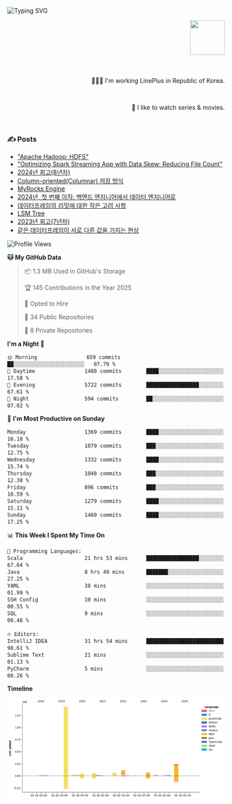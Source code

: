 ![Typing SVG](https://readme-typing-svg.herokuapp.com/?lines=Hello,+I'm+Changkwon+😎&height=150&width=1024&size=40&color=458588&background=282828&center=true&vCenter=true&multiline=false&duration=2000&pause=0)

<div align=right>
  <a href="https://github.com/devxb/gitanimals">
    <img
      src="https://render.gitanimals.org/lines/spearkkk?pet-id=624227435622945015"
      width="80"
      height="80"
    />
  </a>
  <br/>
  <br/>  
  <br/>
  
  👨🏼‍💻 I'm working LinePlus in Republic of Korea.
  
  <br/>
  
  🍿 I like to watch series & movies.
  
  <br/>

</div>
  
<div align=left>
  
  <div>
    
  ### ✍️ Posts
    
  </div>
  
  <!-- BLOGPOSTS:START -->
- ["Apache Hadoop: HDFS"](https://spearkkk.dev/kr/blog/apache-hadoop-hdfs)
- ["Optimizing Spark Streaming App with Data Skew: Reducing File Count"](https://spearkkk.dev/kr/blog/optimizing-spark-streaming-app-with-data-skew-reducing-file-count)
- [2024년 회고(8년차)](https://spearkkk.dev/kr/blog/8th-year-retrospect)
- [Column-oriented(Columnar) 저장 방식](https://spearkkk.dev/kr/blog/column-oriented)
- [MyRocks Engine](https://spearkkk.dev/kr/blog/my-rocks_engine)
- [2024년, 첫 번째 이직: 백엔드 엔지니어에서 데이터 엔지니어로](https://spearkkk.dev/kr/blog/2024-first-changing-company-from-backend-to-data-engineer)
- [데이터프레임의 리밋에 대한 작은 고려 사항](https://spearkkk.dev/kr/blog/dataframe-limit)
- [LSM Tree](https://spearkkk.dev/kr/blog/lsm-tree)
- [2023년 회고(7년차)](https://spearkkk.dev/kr/blog/7th-year-retrospect)
- [같은 데이터프레임이 서로 다른 값을 가지는 현상](https://spearkkk.dev/kr/blog/two-dataframe-have-another-value)
<!-- BLOGPOSTS:END -->

  
<!--START_SECTION:waka-->
![Profile Views](http://img.shields.io/badge/Profile%20Views-0-blue)

**🐱 My GitHub Data** 

> 📦 1.3 MB Used in GitHub's Storage 
 > 
> 🏆 145 Contributions in the Year 2025
 > 
> 💼 Opted to Hire
 > 
> 📜 34 Public Repositories 
 > 
> 🔑 8 Private Repositories 
 > 
**I'm a Night 🦉** 

```text
🌞 Morning                659 commits         ██░░░░░░░░░░░░░░░░░░░░░░░   07.79 % 
🌆 Daytime                1488 commits        ████░░░░░░░░░░░░░░░░░░░░░   17.58 % 
🌃 Evening                5722 commits        █████████████████░░░░░░░░   67.61 % 
🌙 Night                  594 commits         ██░░░░░░░░░░░░░░░░░░░░░░░   07.02 % 
```
📅 **I'm Most Productive on Sunday** 

```text
Monday                   1369 commits        ████░░░░░░░░░░░░░░░░░░░░░   16.18 % 
Tuesday                  1079 commits        ███░░░░░░░░░░░░░░░░░░░░░░   12.75 % 
Wednesday                1332 commits        ████░░░░░░░░░░░░░░░░░░░░░   15.74 % 
Thursday                 1048 commits        ███░░░░░░░░░░░░░░░░░░░░░░   12.38 % 
Friday                   896 commits         ███░░░░░░░░░░░░░░░░░░░░░░   10.59 % 
Saturday                 1279 commits        ████░░░░░░░░░░░░░░░░░░░░░   15.11 % 
Sunday                   1460 commits        ████░░░░░░░░░░░░░░░░░░░░░   17.25 % 
```


📊 **This Week I Spent My Time On** 

```text
💬 Programming Languages: 
Scala                    21 hrs 53 mins      █████████████████░░░░░░░░   67.64 % 
Java                     8 hrs 49 mins       ███████░░░░░░░░░░░░░░░░░░   27.25 % 
YAML                     38 mins             ░░░░░░░░░░░░░░░░░░░░░░░░░   01.99 % 
SSH Config               10 mins             ░░░░░░░░░░░░░░░░░░░░░░░░░   00.55 % 
SQL                      9 mins              ░░░░░░░░░░░░░░░░░░░░░░░░░   00.48 % 

🔥 Editors: 
IntelliJ IDEA            31 hrs 54 mins      █████████████████████████   98.61 % 
Sublime Text             21 mins             ░░░░░░░░░░░░░░░░░░░░░░░░░   01.13 % 
PyCharm                  5 mins              ░░░░░░░░░░░░░░░░░░░░░░░░░   00.26 % 
```

**Timeline**

![Lines of Code chart](https://raw.githubusercontent.com/spearkkk/spearkkk/main/assets/bar_graph.png)


<!--END_SECTION:waka-->
</div>

